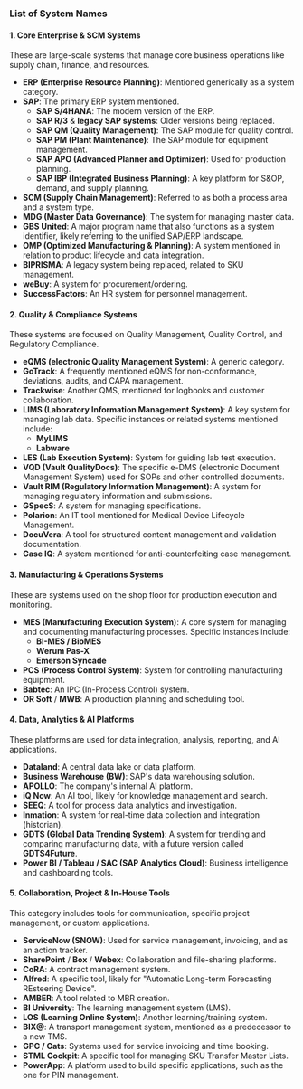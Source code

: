 ### List of System Names

#### 1. Core Enterprise & SCM Systems
These are large-scale systems that manage core business operations like supply chain, finance, and resources.
*   **ERP (Enterprise Resource Planning)**: Mentioned generically as a system category.
*   **SAP**: The primary ERP system mentioned.
    *   **SAP S/4HANA**: The modern version of the ERP.
    *   **SAP R/3** & **legacy SAP systems**: Older versions being replaced.
    *   **SAP QM (Quality Management)**: The SAP module for quality control.
    *   **SAP PM (Plant Maintenance)**: The SAP module for equipment management.
    *   **SAP APO (Advanced Planner and Optimizer)**: Used for production planning.
    *   **SAP IBP (Integrated Business Planning)**: A key platform for S&OP, demand, and supply planning.
*   **SCM (Supply Chain Management)**: Referred to as both a process area and a system type.
*   **MDG (Master Data Governance)**: The system for managing master data.
*   **GBS United**: A major program name that also functions as a system identifier, likely referring to the unified SAP/ERP landscape.
*   **OMP (Optimized Manufacturing & Planning)**: A system mentioned in relation to product lifecycle and data integration.
*   **BIPRISMA**: A legacy system being replaced, related to SKU management.
*   **weBuy**: A system for procurement/ordering.
*   **SuccessFactors**: An HR system for personnel management.

#### 2. Quality & Compliance Systems
These systems are focused on Quality Management, Quality Control, and Regulatory Compliance.
*   **eQMS (electronic Quality Management System)**: A generic category.
*   **GoTrack**: A frequently mentioned eQMS for non-conformance, deviations, audits, and CAPA management.
*   **Trackwise**: Another QMS, mentioned for logbooks and customer collaboration.
*   **LIMS (Laboratory Information Management System)**: A key system for managing lab data. Specific instances or related systems mentioned include:
    *   **MyLIMS**
    *   **Labware**
*   **LES (Lab Execution System)**: System for guiding lab test execution.
*   **VQD (Vault QualityDocs)**: The specific e-DMS (electronic Document Management System) used for SOPs and other controlled documents.
*   **Vault RIM (Regulatory Information Management)**: A system for managing regulatory information and submissions.
*   **GSpecS**: A system for managing specifications.
*   **Polarion**: An IT tool mentioned for Medical Device Lifecycle Management.
*   **DocuVera**: A tool for structured content management and validation documentation.
*   **Case IQ**: A system mentioned for anti-counterfeiting case management.

#### 3. Manufacturing & Operations Systems
These are systems used on the shop floor for production execution and monitoring.
*   **MES (Manufacturing Execution System)**: A core system for managing and documenting manufacturing processes. Specific instances include:
    *   **BI-MES / BioMES**
    *   **Werum Pas-X**
    *   **Emerson Syncade**
*   **PCS (Process Control System)**: System for controlling manufacturing equipment.
*   **Babtec**: An IPC (In-Process Control) system.
*   **OR Soft** / **MWB**: A production planning and scheduling tool.

#### 4. Data, Analytics & AI Platforms
These platforms are used for data integration, analysis, reporting, and AI applications.
*   **Dataland**: A central data lake or data platform.
*   **Business Warehouse (BW)**: SAP's data warehousing solution.
*   **APOLLO**: The company's internal AI platform.
*   **iQ Now**: An AI tool, likely for knowledge management and search.
*   **SEEQ**: A tool for process data analytics and investigation.
*   **Inmation**: A system for real-time data collection and integration (historian).
*   **GDTS (Global Data Trending System)**: A system for trending and comparing manufacturing data, with a future version called **GDTS4Future**.
*   **Power BI / Tableau / SAC (SAP Analytics Cloud)**: Business intelligence and dashboarding tools.

#### 5. Collaboration, Project & In-House Tools
This category includes tools for communication, specific project management, or custom applications.
*   **ServiceNow (SNOW)**: Used for service management, invoicing, and as an action tracker.
*   **SharePoint** / **Box** / **Webex**: Collaboration and file-sharing platforms.
*   **CoRA**: A contract management system.
*   **Alfred**: A specific tool, likely for "Automatic Long-term Forecasting REsteering Device".
*   **AMBER**: A tool related to MBR creation.
*   **BI University**: The learning management system (LMS).
*   **LOS (Learning Online System)**: Another learning/training system.
*   **BIX@**: A transport management system, mentioned as a predecessor to a new TMS.
*   **GPC / Cats**: Systems used for service invoicing and time booking.
*   **STML Cockpit**: A specific tool for managing SKU Transfer Master Lists.
*   **PowerApp**: A platform used to build specific applications, such as the one for PIN management.